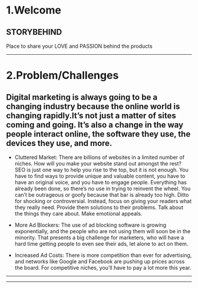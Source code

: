 # 1.Welcome 
## STORYBEHIND 
Place to share your LOVE and PASSION behind the products

---
# 2.Problem/Challenges 
## Digital marketing is always going to be a changing industry because the online world is changing rapidly.It’s not just a matter of sites coming and going. It’s also a change in the way people interact online, the software they use, the devices they use, and more. 

- Cluttered Market: There are billions of websites in a limited number of niches. How will you make your website stand out amongst the rest?  SEO is just one way to help you rise to the top, but it is not enough. You have to find ways to provide unique and valuable content, you have to have an original voice, and you have to engage people. Everything has already been done, so there’s no use in trying to reinvent the wheel. You can’t be outrageous or goofy because that bar is already too high. Ditto for shocking or controversial. Instead, focus on giving your readers what they really need. Provide them solutions to their problems. Talk about the things they care about. Make emotional appeals.

- More Ad Blockers: The use of ad blocking software is growing exponentially, and the people who are not using them will soon be in the minority. That presents a big challenge for marketers, who will have a hard time getting people to even see their ads, let alone to act on them.

- Increased Ad Costs: There is more competition than ever for advertising, and networks like Google and Facebook are pushing up prices across the board. For competitive niches, you’ll have to pay a lot more this year.
---

---
